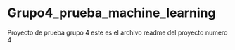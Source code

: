 # Grupo4_prueba_machine_learning
Proyecto de prueba grupo 4
este es el archivo readme del proyecto numero 4
